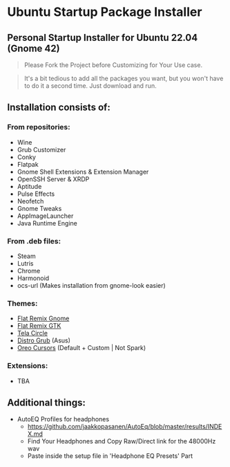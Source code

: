 # Ubuntu Startup Package Installer
## Personal Startup Installer for Ubuntu 22.04 (Gnome 42)

> Please Fork the Project before Customizing for Your Use case.

> It's a bit tedious to add all the packages you want, but you won't have to do it a second time. Just download and run.
## Installation consists of:
### From repositories:
- Wine
- Grub Customizer
- Conky
- Flatpak
- Gnome Shell Extensions & Extension Manager
- OpenSSH Server & XRDP
- Aptitude
- Pulse Effects
- Neofetch
- Gnome Tweaks
- AppImageLauncher
- Java Runtime Engine
### From .deb files:
- Steam
- Lutris
- Chrome
- Harmonoid
- ocs-url   (Makes installation from gnome-look easier)
### Themes:
- [Flat Remix Gnome](https://github.com/daniruiz/flat-remix-gnome)
- [Flat Remix GTK](https://github.com/daniruiz/flat-remix-gtk)
- [Tela Circle](https://github.com/vinceliuice/Tela-circle-icon-theme)
- [Distro Grub](https://github.com/AdisonCavani/distro-grub-themes) (Asus)
- [Oreo Cursors](https://github.com/varlesh/oreo-cursors) (Default + Custom | Not Spark) 
### Extensions:
- TBA
## Additional things:
- AutoEQ Profiles for headphones
  - https://github.com/jaakkopasanen/AutoEq/blob/master/results/INDEX.md
  - Find Your Headphones and Copy Raw/Direct link for the 48000Hz wav
  - Paste inside the setup file in 'Headphone EQ Presets' Part
